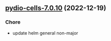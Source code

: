 

## [pydio-cells-7.0.10](https://github.com/truecharts/charts/compare/pydio-cells-7.0.9...pydio-cells-7.0.10) (2022-12-19)

### Chore

- update helm general non-major
  
  